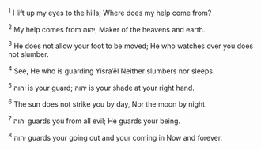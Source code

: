 <sup>1</sup> I lift up my eyes to the hills; Where does my help come from?

<sup>2</sup> My help comes from יהוה, Maker of the heavens and earth.

<sup>3</sup> He does not allow your foot to be moved; He who watches over you does not slumber.

<sup>4</sup> See, He who is guarding Yisra’ĕl Neither slumbers nor sleeps.

<sup>5</sup> יהוה is your guard; יהוה is your shade at your right hand.

<sup>6</sup> The sun does not strike you by day, Nor the moon by night.

<sup>7</sup> יהוה guards you from all evil; He guards your being.

<sup>8</sup> יהוה guards your going out and your coming in Now and forever.

